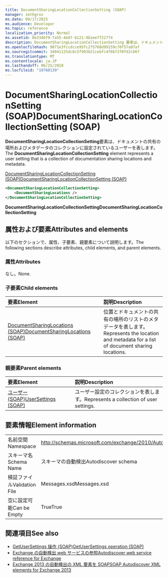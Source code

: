 ```yaml
---
title: DocumentSharingLocationCollectionSetting (SOAP)
manager: sethgros
ms.date: 09/17/2015
ms.audience: Developer
ms.topic: reference
localization_priority: Normal
ms.assetid: 0e3346f9-7a55-4e87-b121-9b1ee7f227f4
description: DocumentSharingLocationCollectionSetting 要素は、ドキュメントの共有の場所およびメタデータのコレクションに設定されているユーザーを表します。
ms.openlocfilehash: 9871e3fccdcce95fc275768d99159c70f57a07af
ms.sourcegitcommit: 34041125dc8c5f993b21cebfc4f8b72f0fd2cb6f
ms.translationtype: MT
ms.contentlocale: ja-JP
ms.lasthandoff: 06/25/2018
ms.locfileid: "19760139"
---
```

# <a name="documentsharinglocationcollectionsetting-soap"></a><span data-ttu-id="86b0b-103">DocumentSharingLocationCollectionSetting (SOAP)</span><span class="sxs-lookup"><span data-stu-id="86b0b-103">DocumentSharingLocationCollectionSetting (SOAP)</span></span>

<span data-ttu-id="86b0b-104">**DocumentSharingLocationCollectionSetting**要素は、ドキュメントの共有の場所およびメタデータのコレクションに設定されているユーザーを表します。</span><span class="sxs-lookup"><span data-stu-id="86b0b-104">The **DocumentSharingLocationCollectionSetting** element represents a user setting that is a collection of documentation sharing locations and metadata.</span></span> 
  
[<span data-ttu-id="86b0b-105">DocumentSharingLocationCollectionSetting (SOAP)</span><span class="sxs-lookup"><span data-stu-id="86b0b-105">DocumentSharingLocationCollectionSetting (SOAP)</span></span>](documentsharinglocationcollectionsetting-soap.md)
  
```XML
<DocumentSharingLocationCollectionSetting>
    <DocumentSharingLocations />
</DocumentSharingLocationCollectionSetting>
```

 <span data-ttu-id="86b0b-106">**DocumentSharingLocationCollectionSetting**</span><span class="sxs-lookup"><span data-stu-id="86b0b-106">**DocumentSharingLocationCollectionSetting**</span></span>
## <a name="attributes-and-elements"></a><span data-ttu-id="86b0b-107">属性および要素</span><span class="sxs-lookup"><span data-stu-id="86b0b-107">Attributes and elements</span></span>

<span data-ttu-id="86b0b-108">以下のセクションで、属性、子要素、親要素について説明します。</span><span class="sxs-lookup"><span data-stu-id="86b0b-108">The following sections describe attributes, child elements, and parent elements.</span></span>
  
### <a name="attributes"></a><span data-ttu-id="86b0b-109">属性</span><span class="sxs-lookup"><span data-stu-id="86b0b-109">Attributes</span></span>

<span data-ttu-id="86b0b-110">なし。</span><span class="sxs-lookup"><span data-stu-id="86b0b-110">None.</span></span>
  
### <a name="child-elements"></a><span data-ttu-id="86b0b-111">子要素</span><span class="sxs-lookup"><span data-stu-id="86b0b-111">Child elements</span></span>

|<span data-ttu-id="86b0b-112">**要素**</span><span class="sxs-lookup"><span data-stu-id="86b0b-112">**Element**</span></span>|<span data-ttu-id="86b0b-113">**説明**</span><span class="sxs-lookup"><span data-stu-id="86b0b-113">**Description**</span></span>|
|:-----|:-----|
|[<span data-ttu-id="86b0b-114">DocumentSharingLocations (SOAP)</span><span class="sxs-lookup"><span data-stu-id="86b0b-114">DocumentSharingLocations (SOAP)</span></span>](documentsharinglocations-soap.md) <br/> |<span data-ttu-id="86b0b-115">位置とドキュメントの共有の場所のリストのメタデータを表します。</span><span class="sxs-lookup"><span data-stu-id="86b0b-115">Represents the location and metadata for a list of document sharing locations.</span></span>  <br/> |
   
### <a name="parent-elements"></a><span data-ttu-id="86b0b-116">親要素</span><span class="sxs-lookup"><span data-stu-id="86b0b-116">Parent elements</span></span>

|<span data-ttu-id="86b0b-117">**要素**</span><span class="sxs-lookup"><span data-stu-id="86b0b-117">**Element**</span></span>|<span data-ttu-id="86b0b-118">**説明**</span><span class="sxs-lookup"><span data-stu-id="86b0b-118">**Description**</span></span>|
|:-----|:-----|
|[<span data-ttu-id="86b0b-119">ユーザー (SOAP)</span><span class="sxs-lookup"><span data-stu-id="86b0b-119">UserSettings (SOAP)</span></span>](usersettings-soap.md) <br/> |<span data-ttu-id="86b0b-120">ユーザー設定のコレクションを表します。</span><span class="sxs-lookup"><span data-stu-id="86b0b-120">Represents a collection of user settings.</span></span>  <br/> |
   
## <a name="element-information"></a><span data-ttu-id="86b0b-121">要素情報</span><span class="sxs-lookup"><span data-stu-id="86b0b-121">Element information</span></span>

|||
|:-----|:-----|
|<span data-ttu-id="86b0b-122">名前空間</span><span class="sxs-lookup"><span data-stu-id="86b0b-122">Namespace</span></span>  <br/> |http://schemas.microsoft.com/exchange/2010/Autodiscover  <br/> |
|<span data-ttu-id="86b0b-123">スキーマ名</span><span class="sxs-lookup"><span data-stu-id="86b0b-123">Schema Name</span></span>  <br/> |<span data-ttu-id="86b0b-124">スキーマの自動検出</span><span class="sxs-lookup"><span data-stu-id="86b0b-124">Autodiscover schema</span></span>  <br/> |
|<span data-ttu-id="86b0b-125">検証ファイル</span><span class="sxs-lookup"><span data-stu-id="86b0b-125">Validation File</span></span>  <br/> |<span data-ttu-id="86b0b-126">Messages.xsd</span><span class="sxs-lookup"><span data-stu-id="86b0b-126">Messages.xsd</span></span>  <br/> |
|<span data-ttu-id="86b0b-127">空に設定可能</span><span class="sxs-lookup"><span data-stu-id="86b0b-127">Can be Empty</span></span>  <br/> |<span data-ttu-id="86b0b-128">True</span><span class="sxs-lookup"><span data-stu-id="86b0b-128">True</span></span>  <br/> |
   
## <a name="see-also"></a><span data-ttu-id="86b0b-129">関連項目</span><span class="sxs-lookup"><span data-stu-id="86b0b-129">See also</span></span>

- [<span data-ttu-id="86b0b-130">GetUserSettings 操作 (SOAP)</span><span class="sxs-lookup"><span data-stu-id="86b0b-130">GetUserSettings operation (SOAP)</span></span>](getusersettings-operation-soap.md)
- [<span data-ttu-id="86b0b-131">Exchange の自動検出 web サービスの参照</span><span class="sxs-lookup"><span data-stu-id="86b0b-131">Autodiscover web service reference for Exchange</span></span>](autodiscover-web-service-reference-for-exchange.md)
- [<span data-ttu-id="86b0b-132">Exchange 2013 の自動検出の XML 要素を SOAP</span><span class="sxs-lookup"><span data-stu-id="86b0b-132">SOAP Autodiscover XML elements for Exchange 2013</span></span>](soap-autodiscover-xml-elements-for-exchange-2013.md)

